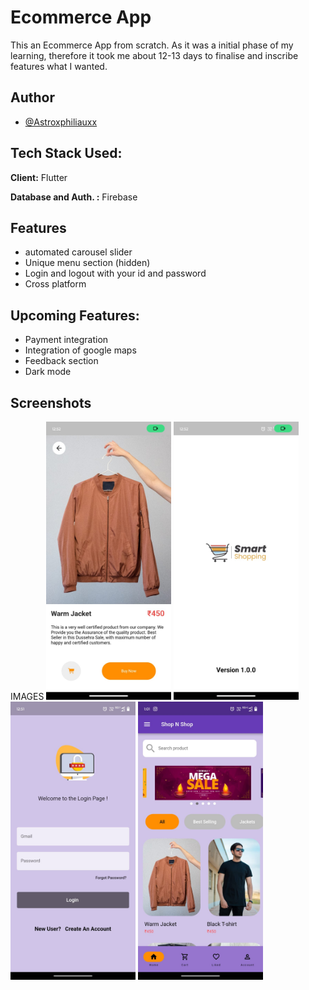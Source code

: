 
# Ecommerce App

This an Ecommerce App from scratch. As it was a initial phase of my learning, therefore it took me about 12-13 days to finalise and inscribe features what I wanted.

## Author

- [@Astroxphiliauxx](https://www.github.com/Astroxphiliauxx)

## Tech Stack  Used:

**Client:** Flutter

**Database and Auth. :** Firebase

## Features

- automated carousel slider 
- Unique menu section (hidden)
- Login and logout with your id and password
- Cross platform

## Upcoming Features:

   - Payment integration
   - Integration of google maps
   - Feedback section
   - Dark mode
     
## Screenshots

IMAGES
<img src="https://github.com/Astroxphiliauxx/Ecommerce-App/blob/65e41bed3fb1648c002326af78198ac059697928/WhatsApp%20Image%202023-12-22%20at%2000.54.23_63206525.jpg" width="200" >
<img src="https://github.com/Astroxphiliauxx/Ecommerce-App/blob/65e41bed3fb1648c002326af78198ac059697928/WhatsApp%20Image%202023-12-22%20at%2000.54.23_db295fbc.jpg" width="200" >
 <img src="https://github.com/Astroxphiliauxx/Ecommerce-App/blob/65e41bed3fb1648c002326af78198ac059697928/WhatsApp%20Image%202023-12-22%20at%2000.54.24_e863c44c.jpg" width="200" >
  <img src="https://github.com/Astroxphiliauxx/Ecommerce-App/blob/65e41bed3fb1648c002326af78198ac059697928/WhatsApp%20Image%202023-12-22%20at%2001.02.27_fced4537.jpg" width="200" >


